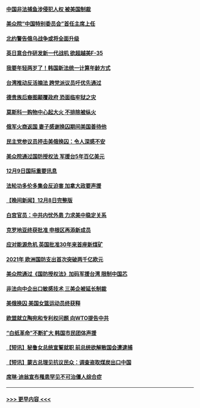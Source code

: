 #### [中国非法捕鱼涉侵犯人权 被美国制裁](../pages/prog202/a103594414.md?t=12100250) 
#### [美众院“中国特别委员会”首任主席上任](../pages/prog202/a103594380.md?t=12100250) 
#### [北约警告俄乌战争或将全面升级](../pages/prog202/a103594385.md?t=12100250) 
#### [英日意合作研发新一代战机 欲超越美F-35](../pages/prog202/a103594346.md?t=12100250) 
#### [我要年轻两岁了！韩国新法统一计算年龄方式](../pages/prog202/a103594309.md?t=12100250) 
#### [台湾推动反活摘法 跨党派议员吁优先通过](../pages/prog202/a103594310.md?t=12100250) 
#### [德贵族后裔图颠覆政府 恐面临牢狱之灾](../pages/prog202/a103594297.md?t=12100250) 
#### [莫斯科一购物中心起大火 不排除被纵火](../pages/prog202/a103594188.md?t=12100250) 
#### [俄军火商返国 妻子感谢换囚期间美国善待他](../pages/prog202/a103594185.md?t=12100250) 
#### [民主党参议员抨击美俄换囚：令人深感不安](../pages/prog202/a103594207.md?t=12100250) 
#### [美众院通过国防授权法 军援台5年百亿美元](../pages/prog202/a103594192.md?t=12100250) 
#### [12月9日国际重要讯息](../pages/prog202/a103594189.md?t=12100250) 
#### [法轮功多伦多集会反迫害 加拿大政要声援](../pages/prog202/a103594125.md?t=12100250) 
#### [【晚间新闻】12月8日完整版](../pages/prog202/a103593985.md?t=12100250) 
#### [白宫官员：中共内忧外患 力求美中稳定关系](../pages/prog202/a103593856.md?t=12100250) 
#### [克罗地亚终获批准 申根区再添新成员](../pages/prog202/a103593897.md?t=12100250) 
#### [应对能源危机 英国批准30年来首座新煤矿](../pages/prog202/a103593899.md?t=12100250) 
#### [2021年 欧洲国防支出首次突破两千亿欧元](../pages/prog202/a103593891.md?t=12100250) 
#### [美众院通过《国防授权法》加码军援台湾 限制中国芯](../pages/prog202/a103593838.md?t=12100250) 
#### [非法向中企出口敏感技术 三美企被延长制裁](../pages/prog202/a103593706.md?t=12100250) 
#### [美俄换囚 美国女篮运动员终获释](../pages/prog202/a103593751.md?t=12100250) 
#### [欧盟就立陶宛和专利权问题 向WTO提告中共](../pages/prog202/a103593720.md?t=12100250) 
#### [“白纸革命”不断扩大 韩国市民团体声援](../pages/prog202/a103593712.md?t=12100250) 
#### [【短讯】秘鲁女总统宣誓就职 前总统欲解散国会遭逮捕](../pages/prog202/a103593718.md?t=12100250) 
#### [【短讯】蒙古总理见抗议民众：调查盗取煤炭出口中国](../pages/prog202/a103593722.md?t=12100250) 
#### [席琳·迪翁宣布罹患罕见不可治僵人综合症](../pages/prog202/a103593689.md?t=12100250) 

----
#### [ >>> 更早内容 <<< ](../indexes/prog202-earlier.md)
